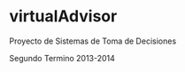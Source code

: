 virtualAdvisor
==============

Proyecto de Sistemas de Toma de Decisiones

Segundo Termino 2013-2014